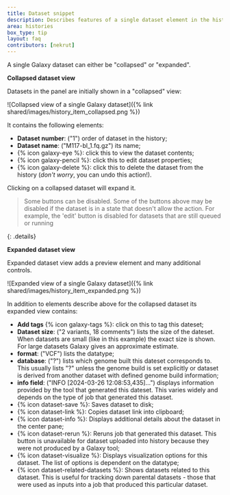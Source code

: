 ```yaml
---
title: Dataset snippet
description: Describes features of a single dataset element in the history
area: histories
box_type: tip
layout: faq
contributors: [nekrut]
---
```


A single Galaxy dataset can either be "collapsed" or "expanded".

**Collapsed dataset view**

Datasets in the panel are initially shown in a "collapsed" view:

![Collapsed view of a single Galaxy dataset]({% link shared/images/history_item_collapsed.png %})

It contains the following elements:

- **Dataset number**: ("1") order of dataset in the history;
- **Dataset name**: ("M117-bl_1.fq.gz") its name;
- {% icon galaxy-eye %}: click this to view the dataset contents;
- {% icon galaxy-pencil %}: click this to edit dataset properties;
- {% icon galaxy-delete %}: click this to delete the dataset from the history (*don't worry*, you can undo this action!).

Clicking on a collapsed dataset will expand it.

> <details-title>Some buttons can be disabled.</details-title>
> Some of the buttons above may be disabled if the dataset is in a state that doesn't allow the
> action. For example, the 'edit' button is disabled for datasets that are still queued or running
>
{: .details}

**Expanded dataset view**

Expanded dataset view adds a preview element and many additional controls. 

![Expanded view of a single Galaxy dataset]({% link shared/images/history_item_expanded.png %})

In addition to elements describe above for the collapsed dataset its expanded view contains:

- **Add tags** {% icon galaxy-tags %}: click on this to tag this dateset;
- **Dataset size**: ("2 variants, 18 comments") lists the size of the dateset. When datasets are small (like in this example) the exact size is shown. For large datasets Galaxy gives an approximate estimate.
- **format**: ("VCF") lists the datatype;
- **database**: ("?") lists which genome built this dateset corresponds to. This usually lists "?" unless the genome build is set explicitly or dataset is derived from another dataset with defined genome build information;
- **info field**: ("INFO [2024-03-26 12:08:53,435]...") displays information provided by the tool that generated this dateset. This varies widely and depends on the type of job that generated this dataset.
- {% icon dataset-save %}: Saves dataset to disk;
- {% icon dataset-link %}: Copies dataset link into clipboard;
- {% icon dataset-info %}: Displays additional details about the dataset in the center pane;
- {% icon dataset-rerun %}: Reruns job that generated this dataset. This button is unavailable for dataset uploaded into history because they were not produced by a Galaxy tool;
- {% icon dataset-visualize %}: Displays visualization options for this dataset. The list of options is dependent on the datatype;
- {% icon dataset-related-datasets %}: Shows datasets related to this dataset. This is useful for tracking down parental datasets - those that were used as inputs into a job that produced this particular dataset.

